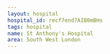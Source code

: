 ```yaml
---
layout: hospital
hospital_id: recf7end7AIB0mBHs
tags: hospital
name: St Anthony's Hospital
area: South West London
---
```

